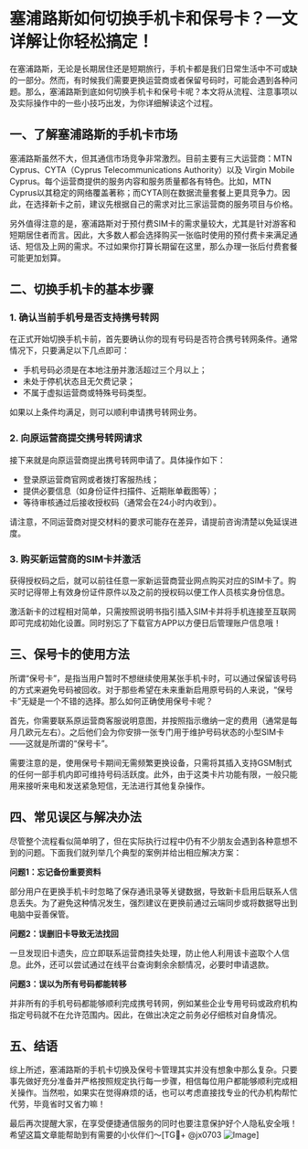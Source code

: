 # 塞浦路斯如何切换手机卡和保号卡？一文详解让你轻松搞定！

在塞浦路斯，无论是长期居住还是短期旅行，手机卡都是我们日常生活中不可或缺的一部分。然而，有时候我们需要更换运营商或者保留号码时，可能会遇到各种问题。那么，塞浦路斯到底如何切换手机卡和保号卡呢？本文将从流程、注意事项以及实际操作中的一些小技巧出发，为你详细解读这个过程。

## 一、了解塞浦路斯的手机卡市场

塞浦路斯虽然不大，但其通信市场竞争非常激烈。目前主要有三大运营商：MTN Cyprus、CYTA（Cyprus Telecommunications Authority）以及 Virgin Mobile Cyprus。每个运营商提供的服务内容和服务质量都各有特色。比如，MTN Cyprus以其稳定的网络覆盖著称；而CYTA则在数据流量套餐上更具竞争力。因此，在选择新卡之前，建议先根据自己的需求对比三家运营商的服务项目与价格。

另外值得注意的是，塞浦路斯对于预付费SIM卡的需求量较大，尤其是针对游客和短期居住者而言。因此，大多数人都会选择购买一张临时使用的预付费卡来满足通话、短信及上网的需求。不过如果你打算长期留在这里，那么办理一张后付费套餐可能更加划算。

## 二、切换手机卡的基本步骤

### 1. 确认当前手机号是否支持携号转网

在正式开始切换手机卡前，首先要确认你的现有号码是否符合携号转网条件。通常情况下，只要满足以下几点即可：

- 手机号码必须是在本地注册并激活超过三个月以上；
- 未处于停机状态且无欠费记录；
- 不属于虚拟运营商或特殊号码类型。

如果以上条件均满足，则可以顺利申请携号转网业务。

### 2. 向原运营商提交携号转网请求

接下来就是向原运营商提出携号转网申请了。具体操作如下：

- 登录原运营商官网或者拨打客服热线；
- 提供必要信息（如身份证件扫描件、近期账单截图等）；
- 等待审核通过后接收授权码（通常会在24小时内收到）。

请注意，不同运营商对提交材料的要求可能存在差异，请提前咨询清楚以免延误进度。

### 3. 购买新运营商的SIM卡并激活

获得授权码之后，就可以前往任意一家新运营商营业网点购买对应的SIM卡了。购买时记得带上有效身份证件原件以及之前的授权码以便工作人员核实身份信息。

激活新卡的过程相对简单，只需按照说明书指引插入SIM卡并将手机连接至互联网即可完成初始化设置。同时别忘了下载官方APP以方便日后管理账户信息哦！

## 三、保号卡的使用方法

所谓“保号卡”，是指当用户暂时不想继续使用某张手机卡时，可以通过保留该号码的方式来避免号码被回收。对于那些希望在未来重新启用原号码的人来说，“保号卡”无疑是一个不错的选择。那么如何正确使用保号卡呢？

首先，你需要联系原运营商客服说明意图，并按照指示缴纳一定的费用（通常是每月几欧元左右）。之后他们会为你安排一张专门用于维护号码状态的小型SIM卡——这就是所谓的“保号卡”。

需要注意的是，使用保号卡期间无需频繁更换设备，只需将其插入支持GSM制式的任何一部手机内即可维持号码活跃度。此外，由于这类卡片功能有限，一般只能用来接听来电和发送紧急短信，无法进行其他复杂操作。

## 四、常见误区与解决办法

尽管整个流程看似简单明了，但在实际执行过程中仍有不少朋友会遇到各种意想不到的问题。下面我们就列举几个典型的案例并给出相应解决方案：

**问题1：忘记备份重要资料**

部分用户在更换手机卡时忽略了保存通讯录等关键数据，导致新卡启用后联系人信息丢失。为了避免这种情况发生，强烈建议在更换前通过云端同步或将数据导出到电脑中妥善保管。

**问题2：误删旧卡导致无法找回**

一旦发现旧卡遗失，应立即联系运营商挂失处理，防止他人利用该卡盗取个人信息。此外，还可以尝试通过在线平台查询剩余余额情况，必要时申请退款。

**问题3：误以为所有号码都能转移**

并非所有的手机号码都能够顺利完成携号转网，例如某些企业专用号码或政府机构指定号码就不在允许范围内。因此，在做出决定之前务必仔细核对自身情况。

## 五、结语

综上所述，塞浦路斯的手机卡切换及保号卡管理其实并没有想象中那么复杂。只要事先做好充分准备并严格按照规定执行每一步骤，相信每位用户都能够顺利完成相关操作。当然啦，如果实在觉得麻烦的话，也可以考虑直接找专业的代办机构帮忙代劳，毕竟省时又省力嘛！

最后再次提醒大家，在享受便捷通信服务的同时也要注意保护好个人隐私安全哦！希望这篇文章能帮助到有需要的小伙伴们～[TG💪+ @jx0703 ![Image](https://github.com/user-attachments/assets/dbca1d08-cadb-493c-b0ec-ad6f7a83f270)]